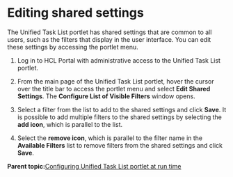 # Editing shared settings 

The Unified Task List portlet has shared settings that are common to all users, such as the filters that display in the user interface. You can edit these settings by accessing the portlet menu.

1.  Log in to HCL Portal with administrative access to the Unified Task List portlet.

2.  From the main page of the Unified Task List portlet, hover the cursor over the title bar to access the portlet menu and select **Edit Shared Settings**. The **Configure List of Visible Filters** window opens.

3.  Select a filter from the list to add to the shared settings and click **Save**. It is possible to add multiple filters to the shared settings by selecting the **add icon**, which is parallel to the list.

4.  Select the **remove icon**, which is parallel to the filter name in the **Available Filters** list to remove filters from the shared settings and click **Save**.


**Parent topic:**[Configuring Unified Task List portlet at run time ](../integrate/utl_configuring_unified_task_list_at_runtime.md)

